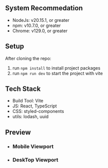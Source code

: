 ## System Recommedation
- NodeJs: v20.15.1, or greater
- npm: v10.7.0, or greater
- Chrome: v129.0, or greater

## Setup
After cloning the repo:
1. run `npm install` to install project packages
2. run `npm run dev` to start the project with vite

## Tech Stack
- Build Tool: Vite
- JS: React, TypeScript
- CSS: styled-components
- utils: lodash, uuid

## Preview
- ### Mobile Viewport
- ### DeskTop Viewport

